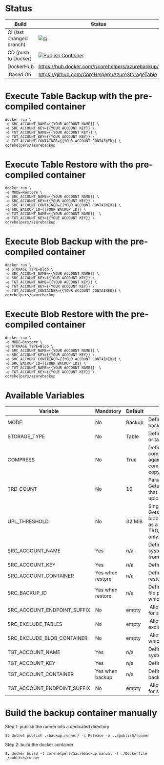 # Status

| Build | Status | 
|---|---|
| CI (last changed branch) |[![ci](https://github.com/CoreHelpers/AzureStorageTableBackup/actions/workflows/ci.yml/badge.svg)](https://github.com/CoreHelpers/AzureStorageTableBackup/actions/workflows/ci.yml) |
| CD (push to Docker) | [![Publish Container](https://github.com/CoreHelpers/AzureStorageTableBackup/actions/workflows/publish.yml/badge.svg?branch=master&event=label)](https://github.com/CoreHelpers/AzureStorageTableBackup/actions/workflows/publish.yml) |
| DockerHub | https://hub.docker.com/r/corehelpers/azurebackup/ |
| Based On | https://github.com/CoreHelpers/AzureStorageTable |

# Execute Table Backup with the pre-compiled container

```
docker run \
-e SRC_ACCOUNT_NAME={{YOUR ACCOUNT NAME}} \
-e SRC_ACCOUNT_KEY={{YOUR ACCOUNT KEY}} \
-e TGT_ACCOUNT_NAME={{YOUR ACCOUNT KEY}} \
-e TGT_ACCOUNT_KEY={{YOUR ACCOUNT KEY}} \
-e TGT_ACCOUNT_CONTAINER={{YOUR ACCOUNT CONTAINER}} \
corehelpers/azurebackup
```

# Execute Table Restore with the pre-compiled container
```
docker run \
-e MODE=Restore \
-e SRC_ACCOUNT_NAME={{YOUR ACCOUNT NAME}} \
-e SRC_ACCOUNT_KEY={{YOUR ACCOUNT KEY}} \
-e SRC_ACCOUNT_CONTAINER={{YOUR ACCOUNT CONTAINER}} \
-e SRC_BACKUP_ID={{YOUR BACKUP ID}} \
-e TGT_ACCOUNT_NAME={{YOUR ACCOUNT NAME}}  \
-e TGT_ACCOUNT_KEY={{YOUE ACCOUNT KEY}} \
corehelpers/azurebackup
```
# Execute Blob Backup with the pre-compiled container
```
docker run \
-e STORAGE_TYPE=Blob \
-e SRC_ACCOUNT_NAME={{YOUR ACCOUNT NAME}} \
-e SRC_ACCOUNT_KEY={{YOUR ACCOUNT KEY}} \
-e TGT_ACCOUNT_NAME={{YOUR ACCOUNT KEY}} \
-e TGT_ACCOUNT_KEY={{YOUR ACCOUNT KEY}} \
-e TGT_ACCOUNT_CONTAINER={{YOUR ACCOUNT CONTAINER}} \
corehelpers/azurebackup
```

# Execute Blob Restore with the pre-compiled container
```
docker run \
-e MODE=Restore \
-e STORAGE_TYPE=Blob \
-e SRC_ACCOUNT_NAME={{YOUR ACCOUNT NAME}} \
-e SRC_ACCOUNT_KEY={{YOUR ACCOUNT KEY}} \
-e SRC_ACCOUNT_CONTAINER={{YOUR ACCOUNT CONTAINER}} \
-e SRC_BACKUP_ID={{YOUR BACKUP ID}} \
-e TGT_ACCOUNT_NAME={{YOUR ACCOUNT NAME}}  \
-e TGT_ACCOUNT_KEY={{YOUE ACCOUNT KEY}} \
corehelpers/azurebackup
```

# Available Variables

| Variable | Mandatory | Default | Description |
|---|---|---|---|
| MODE | No | Backup | Defines if the container runs in backup or restore mode |
| STORAGE_TYPE | No | Table | Defines if the backup runs for blobs or tables |
| COMPRESS | No | True | Defines if the blob data will be compressed before uploading again (table data will always be compressed). If False, server side copy is used. |
| TRD_COUNT | No | 10 | ParallelOperationThreadCount: Gets or sets the number of blocks that may be simultaneously uploaded (blobs only).|
| UPL_THRESHOLD | No | 32 MiB | SingleBlobUploadThresholdInBytes: Gets or sets the maximum size of a blob in bytes that may be uploaded as a single blob. Ignored if TRD_COUNT greater than 1 (blobs only).|
| SRC_ACCOUNT_NAME | Yes | n/a | Defines the account where the system should backup or restore from |
| SRC_ACCOUNT_KEY | Yes | n/a | Defines the storage account key |
| SRC_ACCOUNT_CONTAINER | Yes when restore | n/a | Defines the container name the restore should load from |
| SRC_BACKUP_ID | Yes when restore | n/a | Defines the backup id which is the file prefix generated during backup which is used for restore |
| SRC_ACCOUNT_ENDPOINT_SUFFIX | No | empty | Allows to send endpoint suffixes for special Azure regions |
| SRC_EXCLUDE_TABLES | No | empty | Allows to define tables which are excluded from backup |
| SRC_EXCLUDE_BLOB_CONTAINER | No | empty | Allows to define blob containers which are excluded from backup |
| TGT_ACCOUNT_NAME | Yes | n/a | Defines the account where the system should backup or restore to |
| TGT_ACCOUNT_KEY | Yes | n/a | Defines the storage account key |
| TGT_ACCOUNT_CONTAINER | Yes when backup | n/a | Defines the container name the backup should store to |
| TGT_ACCOUNT_ENDPOINT_SUFFIX | No | empty | Allows to send endpoint suffixes for special Azure regiosn |

# Build the backup container manually

Step 1: publish the runner into a dedicated directory
```
$: dotnet publish ./backup.runner/ -c Release -o ../publish/runner
```

Step 2: build the docker container
```
$: docker build -t corehelpers/azurebackup:manual -f ./Dockerfile ./publish/runner
```
